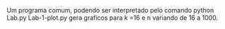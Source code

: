 Um programa comum, podendo ser interpretado pelo comando python Lab.py
Lab-1-plot.py gera graficos para k =16 e n variando de 16 a 1000.
